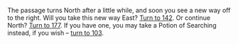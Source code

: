 The passage turns North after a little while,
and soon you see a new way off to the right.
Will you take this new way East? [Turn to 142](142).
Or continue North? [Turn to 177](177). If you have
one, you may take a Potion of Searching
instead, if you wish – [turn to 103](!must-have-item!searching-potion!103).

